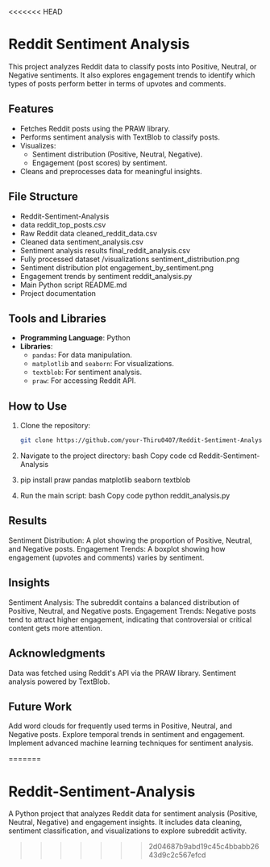 <<<<<<< HEAD
# Reddit Sentiment Analysis

This project analyzes Reddit data to classify posts into Positive, Neutral, or Negative sentiments. It also explores engagement trends to identify which types of posts perform better in terms of upvotes and comments.

## Features
- Fetches Reddit posts using the PRAW library.
- Performs sentiment analysis with TextBlob to classify posts.
- Visualizes:
  - Sentiment distribution (Positive, Neutral, Negative).
  - Engagement (post scores) by sentiment.
- Cleans and preprocesses data for meaningful insights.

## File Structure
- Reddit-Sentiment-Analysis 
- data reddit_top_posts.csv
- Raw Reddit data cleaned_reddit_data.csv
- Cleaned data sentiment_analysis.csv
- Sentiment analysis results final_reddit_analysis.csv 
- Fully processed dataset /visualizations sentiment_distribution.png 
- Sentiment distribution plot engagement_by_sentiment.png 
- Engagement trends by sentiment reddit_analysis.py 
- Main Python script README.md 
- Project documentation


## Tools and Libraries
- **Programming Language**: Python
- **Libraries**:
  - `pandas`: For data manipulation.
  - `matplotlib` and `seaborn`: For visualizations.
  - `textblob`: For sentiment analysis.
  - `praw`: For accessing Reddit API.

## How to Use
1. Clone the repository:
   ```bash
   git clone https://github.com/your-Thiru0407/Reddit-Sentiment-Analysis.git

2.  Navigate to the project directory:
bash
Copy code
cd Reddit-Sentiment-Analysis

3. pip install praw pandas matplotlib seaborn textblob

4. Run the main script:
bash
Copy code
python reddit_analysis.py

## Results
Sentiment Distribution:
A plot showing the proportion of Positive, Neutral, and Negative posts.
Engagement Trends:
A boxplot showing how engagement (upvotes and comments) varies by sentiment.

## Insights
Sentiment Analysis: The subreddit contains a balanced distribution of Positive, Neutral, and Negative posts.
Engagement Trends: Negative posts tend to attract higher engagement, indicating that controversial or critical content gets more attention.

## Acknowledgments
Data was fetched using Reddit's API via the PRAW library.
Sentiment analysis powered by TextBlob.

## Future Work
Add word clouds for frequently used terms in Positive, Neutral, and Negative posts.
Explore temporal trends in sentiment and engagement.
Implement advanced machine learning techniques for sentiment analysis.



=======
# Reddit-Sentiment-Analysis
A Python project that analyzes Reddit data for sentiment analysis (Positive, Neutral, Negative) and engagement insights. It includes data cleaning, sentiment classification, and visualizations to explore subreddit activity.
>>>>>>> 2d04687b9abd19c45c4bbabb2643d9c2c567efcd
